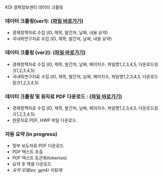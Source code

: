 KDI 경제정보센터 데이터 크롤링

### 데이터 크롤링(ver1): [(파일 바로가기)](https://github.com/jo-cho/policy_download/blob/main/get_policy/crawling_metadata.py)
- 경제정책자료 수집 (ID, 제목, 발간처, 날짜, 내용 요약)
- 국내외연구자료 수집 (ID, 제목, 발간처, 날짜, 내용 요약)

### 데이터 크롤링 (ver2):  [(파일 바로가기)](https://github.com/jo-cho/policy_download/blob/main/get_policy/crawling_pdf_metadata2.py)
- 경제정책자료 수집 (ID, 제목, 발간처, 날짜, 페이지수, 파일명1,2,3,4,5, 다운로드링크1,2,3,4,5)
- 국내외연구자료 수집 (ID, 제목, 발간처, 날짜, 페이지수, 파일명1,2,3,4,5, 다운로드링크1,2,3,4,5)

### 데이터 크롤링 및 원자료 PDF 다운로드 :  [(파일 바로가기)](https://github.com/jo-cho/policy_download/blob/main/get_policy/crawling_pdf_metadata.py)
- 경제정책자료 수집 (ID, 제목, 발간처, 날짜, 페이지수, 파일명1,2,3,4,5, 다운로드링크1,2,3,4,5)
- 원문자료 PDF, HWP 파일 다운로드


### 자동 요약 (in progress)
- 정부 보도자료 PDF 다운로드
- PDF 텍스트 추출
- PDF 텍스트 토큰화(tokenize)
- 요약 후 엑셀 다운로드
- *요약 모델(ex. gpt4) 미탑재*
